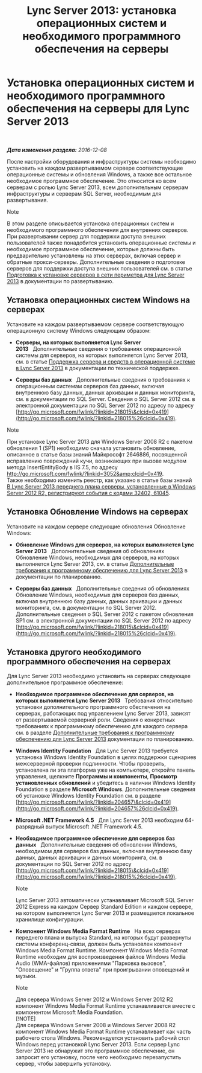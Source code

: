 ﻿---
title: 'Lync Server 2013: установка операционных систем и необходимого программного обеспечения на серверы'
TOCTitle: Установка операционных систем и необходимого программного обеспечения на серверы
ms:assetid: 055991e0-5aeb-43fc-a7ba-d4b02316d73b
ms:mtpsurl: https://technet.microsoft.com/ru-ru/library/Gg398103(v=OCS.15)
ms:contentKeyID: 49308807
ms.date: 12/10/2016
mtps_version: v=OCS.15
ms.translationtype: HT
---

# Установка операционных систем и необходимого программного обеспечения на серверы для Lync Server 2013

 

_**Дата изменения раздела:** 2016-12-08_

После настройки оборудования и инфраструктуры системы необходимо установить на каждом развертываемом сервере соответствующие операционные системы и обновления Windows, а также все остальное необходимое программное обеспечение. Это относится ко всем серверам с ролью Lync Server 2013, всем дополнительным серверам инфраструктуры и серверам SQL Server, необходимым для развертывания.

> [!NOTE]  
> В этом разделе описывается установка операционных систем и необходимого программного обеспечения для внутренних серверов. При развертывании сервер для поддержки доступа внешних пользователей также понадобится установить операционные системы и необходимое программное обеспечение, которые должны быть предварительно установлены на этих серверах, включая сервер и обратные прокси-серверы. Дополнительные сведения о подготовке серверов для поддержки доступа внешних пользователей см. в статье <a href="lync-server-2013-preparing-for-installation-of-servers-in-the-perimeter-network.md">Подготовка к установке серверов в сети периметра для Lync Server 2013</a> в документации по развертыванию.

## Установка операционных систем Windows на серверах

Установите на каждом развертываемом сервере соответствующую операционную систему Windows следующим образом:

  - **Серверы, на которых выполняется Lync Server 2013**   Дополнительные сведения о требованиях операционной системы для серверов, на которых выполняется Lync Server 2013, см. в статье [Поддержка сервера и средств в операционной системе в Lync Server 2013](lync-server-2013-server-and-tools-operating-system-support.md) в документации по технической поддержке.

  - **Серверы баз данных**   Дополнительные сведения о требованиях к операционным системам серверов баз данных, включая внутреннюю базу данных, данных архивации и данных мониторинга, см. в документации по SQL Server. Сведения о SQL Server 2012 см. в электронной документации по SQL Server 2012 по адресу по адресу [http://go.microsoft.com/fwlink/?linkid=218015\&clcid=0x419](http://go.microsoft.com/fwlink/?linkid=218015%26clcid=0x419).

> [!NOTE]  
> При установке Lync Server 2013 для Windows Server 2008 R2 с пакетом обновления 1 (SP1) необходимо сначала установить обновление, описанное в статье базы знаний Майкрософт 2646886, посвященной исправлению повреждений кучи, возникающих при вызове модулем метода InsertEntityBody в IIS 7.5, по адресу <a href="http://go.microsoft.com/fwlink/?linkid=3052%26clcid=0x419" class="uri">http://go.microsoft.com/fwlink/?linkid=3052&amp;clcid=0x419</a>.<br />Также необходимо изменить реестр, как указано в статье базы знаний <a href="http://go.microsoft.com/fwlink/p/?linkid=506893">В Lync Server 2013 переднего плана серверы, установленные в Windows Server 2012 R2, регистрируют события с кодами 32402, 61045</a>.

## Установка Обновление Windows на серверах

Установите на каждом сервере следующие обновления Обновление Windows:

  - **Обновление Windows для серверов, на которых выполняется Lync Server 2013**   Дополнительные сведения об обновлениях Обновление Windows, необходимых для серверов, на которых выполняется Lync Server 2013, см. в статье [Дополнительные требования к программному обеспечению для Lync Server 2013](lync-server-2013-additional-software-requirements.md) в документации по планированию.

  - **Серверы баз данных**   Дополнительные сведения об обновлениях Обновление Windows, необходимых для серверов баз данных, включая внутреннюю базу данных, данных архивации и данных мониторинга, см. в документации по SQL Server 2012. Дополнительные сведения о SQL Server 2012 с пакетом обновления SP1 см. в электронной документации по SQL Server 2012 по адресу [http://go.microsoft.com/fwlink/?linkid=218015\&clcid=0x419](http://go.microsoft.com/fwlink/?linkid=218015%26clcid=0x419).

## Установка другого необходимого программного обеспечения на серверах

Для Lync Server 2013 необходимо установить на серверах следующее дополнительное программное обеспечение:

  - **Необходимое программное обеспечение для серверов, на которых выполняется Lync Server 2013**   Требования относительно установки дополнительного программного обеспечения на серверах, работающих под управлением Lync Server 2013, зависят от развертываемой серверной роли. Сведения о конкретных требованиях к программному обеспечению для каждого сервера см. в разделе [Дополнительные требования к программному обеспечению для Lync Server 2013](lync-server-2013-additional-software-requirements.md) документации по планированию.

  - **Windows Identity Foundation**   Для Lync Server 2013 требуется установка Windows Identity Foundation в целях поддержки сценариев межсерверной проверки подлинности. Чтобы проверить, установлена ли эта платформа уже на компьютере, откройте панель управления, щелкните **Программы и компоненты**, **Просмотр установленных обновлений** и убедитесь в наличии Windows Identity Foundation в разделе **Microsoft Windows**. Дополнительные сведения об установке Windows Identity Foundation см. в разделе [http://go.microsoft.com/fwlink/?linkid=204657\&clcid=0x419](http://go.microsoft.com/fwlink/?linkid=204657%26clcid=0x419).

  - **Microsoft .NET Framework 4.5**   Для Lync Server 2013 необходим 64-разрядный выпуск Microsoft .NET Framework 4.5.

  - **Необходимое программное обеспечение для серверов баз данных**   Дополнительные сведения об обновлении Windows, необходимом для серверов баз данных, включая внутреннюю базу данных, данных архивации и данных мониторинга, см. в документации по SQL Server 2012 по адресу [http://go.microsoft.com/fwlink/?linkid=218015\&clcid=0x419](http://go.microsoft.com/fwlink/?linkid=218015%26clcid=0x419).
    
    > [!NOTE]  
    > Lync Server 2013 автоматически устанавливает Microsoft SQL Server 2012 Express на каждом Сервер Standard Edition и каждом сервере, на котором выполняется Lync Server 2013 и размещается локальное хранилище конфигурации.

  - **Компонент Windows Media Format Runtime**   На всех серверах переднего плана и выпуска Standard, на которых будут развернуты системы конференц-связи, должен быть установлен компонент Windows Media Format Runtime. Компонент Windows Media Format Runtime необходим для воспроизведения файлов Windows Media Audio (WMA-файлов) приложениями "Парковка вызовов", "Оповещение" и "Группа ответа" при проигрывании оповещений и музыки.
    
    > [!NOTE]  
    > Для сервера Windows Server 2012 и Windows Server 2012 R2 компонент Windows Media Format Runtime устанавливается вместе с компонентом Microsoft Media Foundation.    
    > [!NOTE]  
    > Для сервера Windows Server 2008 и Windows Server 2008 R2 компонент Windows Media Format Runtime устанавливает как часть рабочего стола Windows. Рекомендуется установить рабочий стол Windows перед установкой Lync Server 2013. Если сервер Lync Server 2013 не обнаружит это программное обеспечение, он запросит его установку, после чего необходимо перезапустить сервер, чтобы завершить установку.
